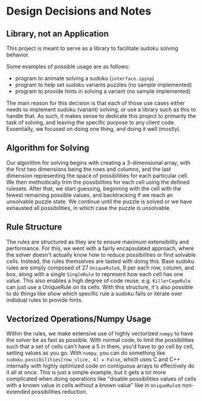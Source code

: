 # Design Decisions and Notes

## Library, not an Application

This project is meant to serve as a library to facilitate sudoku solving behavior.

Some examples of possible usage are as follows:

- program to animate solving a sudoku (`interface.ipynp`)
- program to help set sudoku variants puzzles (no sample implemented)
- program to provide hints in solving a variant (no sample implemented)

The main reason for this decision is that each of those use cases either needs to implement sudoku (variant) solving, or use a library such as this to handle that. As such, it makes sense to dedicate this project to primarily the task of solving, and leaving the specific purpose to any client code. Essentially, we focused on doing one thing, and doing it well (mostly).

## Algorithm for Solving

Our algorithm for solving begins with creating a 3-dimensional array, with the first two dimensions being the rows and columns, and the last dimension representing the space of possibilities for each particular cell. We then methodically trim the possibilities for each cell using the defined rulesets. After that, we start guessing, beginning with the cell with the fewest remaining possible values, and backtracking if we reach an unsolvable puzzle state. We continue until the puzzle is solved or we have exhausted all possibilities, in which case the puzzle is unsolvable.

## Rule Structure

The rules are structured as they are to ensure maximum extensibility and performance. For this, we went with a fairly encapsulated approach, where the solver doesn't actually know how to reduce possibilities or find solvable cells. Instead, the rules themselves are tasted with doing this. Base sudoku rules are simply composed of 27 `UniqueRule`s, 9 per each row, column, and box, along with a single `SingleRule` to represent how each cell has one value. This also enables a high degree of code reuse. e.g. `KillerCageRule` can just use a UniqueRule on its cells. With this structure, it's also possible to do things like show which specific rule a sudoku fails or iterate over indiidual rules to provide hints.

## Vectorized Operations/Numpy Usage

Within the rules, we make extensive use of highly vectorized `numpy` to have the solver be as fast as possible. With normal code, to limit the possibilities such that a set of cells can't have a 5 in them, you'd have to go cell by cell, setting values as you go. With `numpy`, you can do something like `sudoku.possibilities[row_slice, 4] = False`, which uses C and C++ internally with highly optimized code on contiguous arrays to effectively do it all at once. This is just a simple example, but it gets a lot more complicated when doing operations like "disable possibilities values of cells with a known value in cells without a known value" like in `UniqueRule`s non-extended possibilities reduction.
